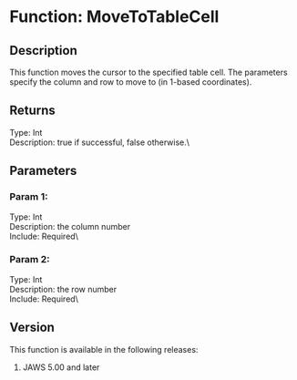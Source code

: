 # Function: MoveToTableCell

## Description

This function moves the cursor to the specified table cell. The
parameters specify the column and row to move to (in 1-based
coordinates).

## Returns

Type: Int\
Description: true if successful, false otherwise.\

## Parameters

### Param 1:

Type: Int\
Description: the column number\
Include: Required\

### Param 2:

Type: Int\
Description: the row number\
Include: Required\

## Version

This function is available in the following releases:

1.  JAWS 5.00 and later
